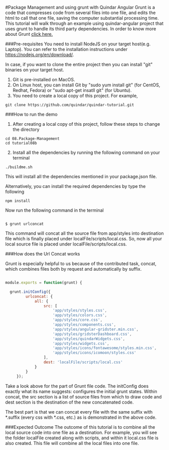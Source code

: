 #Package Management and using grunt with Quindar Angular
Grunt is a code that compresses code from several files into one file, and edits the html to call that one file, saving the computer substantial processing time. This tutorial will walk through an example using quindar-angular project that uses grunt to handle its third party dependencies.
In order to know more about Grunt <a href="http://gruntjs.com">click here.</a>

###Pre-requisites
You need to install NodeJS on your target host(e.g. Laptop). You can refer to the installation instructions under https://nodejs.org/en/download/.

In case, if you want to clone the entire project then you can install "git" binaries on your target host.

1. Git is pre-installed on MacOS.
2. On Linux host, you can install Git by "sudo yum install git" (for CentOS, Redhat, Fedora) or "sudo apt-get insatll git" (for Ubuntu).
3. You need to create a local copy of this project. For example,

```
git clone https://github.com/quindar/quindar-tutorial.git
 ```

###How to run the demo

1. After creating a local copy of this project, follow these steps to change the directory

```
cd 08.Package-Management
cd tutorial08b
```

2. Install all the dependencies by running the following command on your terminal

```
./buildme.sh
```
This will install all the dependencies mentioned in your package.json file.

Alternatively, you can install the required dependencies by type the following

```
npm install
```

Now run the following command in the terminal

```

$ grunt urlconcat

```
This command will concat all the source file from app/styles into destination file which is finally placed under localFile/scripts/local.css. So, now all your local source file is placed under localFile/scripts/local.css.

###How does the Url Concat works

Grunt is especially helpful to us because of the contributed task, concat, which combines files both by request and automatically by suffix.

```javascript

module.exports = function(grunt) {

  grunt.initConfig({
         urlconcat: {
             all: {
                 src: [
                     'app/styles/styles.css',
                     'app/styles/colors.css',
                     'app/styles/core.css',
                     'app/styles/components.css',
                     'app/styles/angular-gridster.min.css',
                     'app/styles/gridsterDashboard.css',
                     'app/styles/quindarWidgets.css',
                     'app/styles/widgets.css',
                     'app/styles/icons/fontawesome/styles.min.css',
                     'app/styles/icons/icomoon/styles.css'
                 ],
                 dest: 'localFile/scripts/local.css'
             }
         }
     });

```
Take a look above for the part of Grunt file code. The initConfig does exactly what its name suggests: configures the initial grunt states. Within concat, the src section is a list of source files from which to draw code and dest section is the destination of the new concatenated code.

The best part is that we can concat every file with the same suffix with *.suffix (every css with *.css, etc.) as is demonstrated in the above code.

###Expected Outcome
The outcome of this tutorial is to combine all the local source code into one file as a destination.
For example, you will see the folder localFile created along with scripts, and within it local.css file is also created. This file will combine all the local files into one file.


